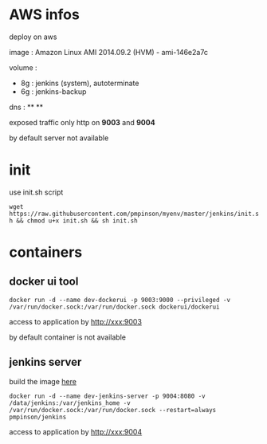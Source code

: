 # AWS infos

deploy on aws

image : Amazon Linux AMI 2014.09.2 (HVM) - ami-146e2a7c

volume :
* 8g : jenkins (system), autoterminate
* 6g : jenkins-backup

dns : ** **

exposed traffic only http on **9003** and **9004**

by default server not available

# init

use init.sh script

`wget https://raw.githubusercontent.com/pmpinson/myenv/master/jenkins/init.sh && chmod u+x init.sh && sh init.sh`

# containers

## docker ui tool

`docker run -d --name dev-dockerui -p 9003:9000 --privileged -v /var/run/docker.sock:/var/run/docker.sock dockerui/dockerui`

access to application by [http://xxx:9003](http://xxx:9000)

by default container is not available

## jenkins server

build the image [here](https://github.com/pmpinson/dockerfile/tree/master/jenkins)

`docker run -d --name dev-jenkins-server -p 9004:8080 -v /data/jenkins:/var/jenkins_home -v /var/run/docker.sock:/var/run/docker.sock --restart=always pmpinson/jenkins`

access to application by [http://xxx:9004](http://xxx:9002)
